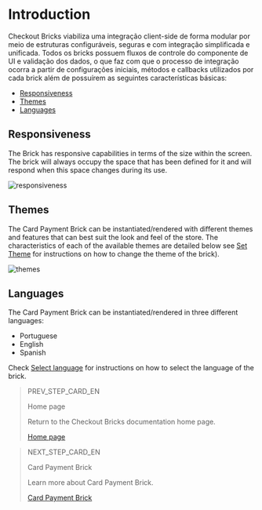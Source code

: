 # Introduction

Checkout Bricks viabiliza uma integração client-side de forma modular por meio de estruturas configuráveis, seguras e com integração simplificada e unificada. Todos os bricks possuem fluxos de controle do componente de UI e validação dos dados, o que faz com que o processo de integração ocorra a partir de configurações iniciais, métodos e callbacks utilizados por cada brick além de possuírem as seguintes características básicas:

* [Responsiveness](/developers/en/docs/checkout-bricks/introduction#bookmark_responsiveness)
* [Themes](/developers/en/docs/checkout-bricks/introduction#bookmark_themes)
* [Languages](/developers/en/docs/checkout-bricks/introduction#bookmark_languages)

## Responsiveness

The Brick has responsive capabilities in terms of the size within the screen. The brick will always occupy the space that has been defined for it and will respond when this space changes during its use.

![responsiveness](checkout-bricks/responsive-theme-en.gif)

## Themes

The Card Payment Brick can be instantiated/rendered with different themes and features that can best suit the look and feel of the store. The characteristics of each of the available themes are detailed below see [Set Theme](/developers/en/docs/checkout-bricks/additional-customization/set-theme) for instructions on how to change the theme of the brick).

![themes](checkout-bricks/themes-paymentcard-en.png)

## Languages

The Card Payment Brick can be instantiated/rendered in three different languages:

* Portuguese
* English 
* Spanish

Check [Select language](/developers/en/docs/checkout-bricks/additional-customization/select-language) for instructions on how to select the language of the brick. 

> PREV_STEP_CARD_EN
>
> Home page
>
> Return to the Checkout Bricks documentation home page.
>
> [Home page](/developers/en/docs/checkout-bricks/landing)

> NEXT_STEP_CARD_EN
>
> Card Payment Brick
>
> Learn more about Card Payment Brick.
>
> [Card Payment Brick](/developers/en/docs/checkout-bricks/card-payment-brick)